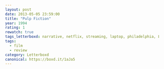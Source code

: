 ```yaml
---
layout: post 
date: 2013-05-05 23:59:00
title: "Pulp Fiction"
year: 1994
rating: 1
rewatch: true
tags_letterboxd: narrative, netflix, streaming, laptop, philadelphia, Leah
tags:
  - film
  - review
category: Letterboxd
canonical: https://boxd.it/1aJa5
---
```

